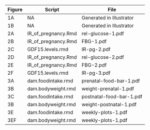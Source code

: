 | Figure | Script | File |
|---------|-------|-------|
| 1A | NA | Generated in Illustrator | 
| 1B | NA | Generated in Illustrator | 
| 2A | IR_of_pregnancy.Rmd | rel-glucose-1.pdf
| 2B | IR_of_pregnancy.Rmd | FBG-1.pdf
| 2C | GDF15.levels.rmd | IR-pg-2.pdf
| 2D | IR_of_pregnancy.Rmd | rel-glucose-2.pdf
| 2E | IR_of_pregnancy.Rmd | FBG-2.pdf
| 2F|  GDF15.levels.rmd | IR-pg-3.pdf
| 3A | dam.foodintake.rmd | prenatal-food-bar-1.pdf
| 3B | dam.bodyweight.rmd | weight-prenatal-1.pdf
| 3C | dam.foodintake.rmd | postnatal-food-bar-1.pdf
| 3B | dam.bodyweight.rmd | weight-postnatal-1.pdf
| 3E | dam.foodintake.rmd | weekly-plots-1.pdf
| 3EF| dam.bodyweight.rmd | weekly-plots-1.pdf